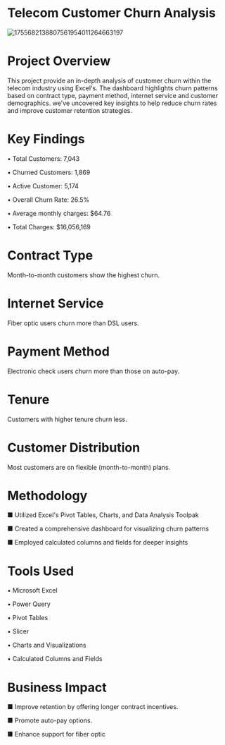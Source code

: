 # Telecom Customer Churn Analysis 

![1755682138807561954011264663197](https://github.com/user-attachments/assets/efb83727-bc41-4b63-8f65-a475a4907c0f)



# Project Overview
This project provide an in-depth analysis of customer churn within the telecom industry using Excel's. The dashboard highlights churn patterns based on contract type, payment method, internet service and customer demographics. we've uncovered key insights to help reduce churn rates and improve customer retention strategies.

# Key Findings
• Total Customers: 7,043

• Churned Customers: 1,869

• Active Customer: 5,174

• Overall Churn Rate: 26.5%

• Average monthly charges: $64.76

• Total Charges: $16,056,169

# Contract Type
Month-to-month customers show the highest churn.  

# Internet Service
Fiber optic users churn more than DSL users.  

# Payment Method
Electronic check users churn more than those on auto-pay.  

# Tenure
Customers with higher tenure churn less.  

# Customer Distribution
Most customers are on flexible (month-to-month) plans.

# Methodology
■ Utilized Excel's Pivot Tables, Charts, and Data Analysis Toolpak

■ Created a comprehensive dashboard for visualizing churn patterns

■ Employed calculated columns and fields for deeper insights

# Tools Used
• Microsoft Excel

• Power Query

• Pivot Tables

• Slicer

• Charts and Visualizations

• Calculated Columns and Fields

# Business Impact
■ Improve retention by offering longer contract incentives.  

■ Promote auto-pay options.  

■ Enhance support for fiber optic
